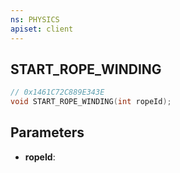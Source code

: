 ```yaml
---
ns: PHYSICS
apiset: client
---
```

## START_ROPE_WINDING

```c
// 0x1461C72C889E343E
void START_ROPE_WINDING(int ropeId);
```


## Parameters
* **ropeId**:



